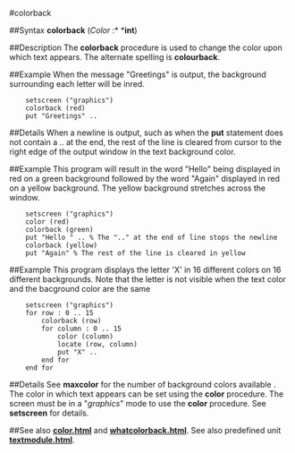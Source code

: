 
#colorback

##Syntax
**colorback** (*Color* :* ***int**)



##Description
The **colorback** procedure is used to change the color upon which text appears. The alternate spelling is **colourback**.



##Example
When the message "Greetings" is output, the background surrounding each letter will be inred.


        setscreen ("graphics")
        colorback (red)
        put "Greetings" ..
##Details
When a newline is output, such as when the **put** statement does not contain a .. at the end, the rest of the line is cleared from cursor to the right edge of the output window in the text background color.



##Example
This program will result in the word "Hello" being displayed in red on a green background followed by the word "Again" displayed in red on a yellow background. The yellow background stretches across the window.


        setscreen ("graphics")
        color (red)
        colorback (green)
        put "Hello " .. % The ".." at the end of line stops the newline
        colorback (yellow)
        put "Again" % The rest of the line is cleared in yellow
##Example
This program displays the letter 'X' in 16 different colors on 16 different backgrounds. Note that the letter is not visible when the text color and the bacground color are the same


        setscreen ("graphics")
        for row : 0 .. 15
            colorback (row)
            for column : 0 .. 15
                color (column)
                locate (row, column)
                put "X" ..
            end for
        end for
##Details
See **maxcolor** for the number of background colors available . The color in which text appears can be set using the **color** procedure.
The screen must be in a "*graphics*" mode to use the **color** procedure. See **setscreen** for details.



##See also
**[color.html](color)** and **[whatcolorback.html](whatcolorback)**.
See also predefined unit **[textmodule.html](Text)**.


